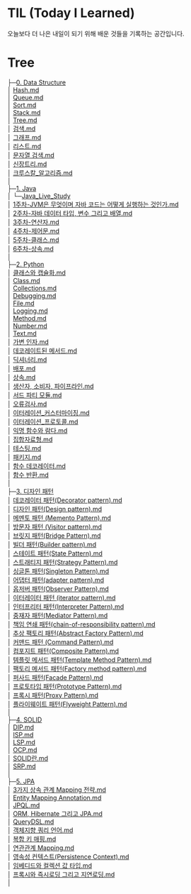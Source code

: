 # TIL (Today I Learned)

오늘보다 더 나은 내일이 되기 위해 배운 것들을 기록하는 공간입니다.

# Tree
├─[0. Data Structure](./0.%20Data%20Structure)<br/>
│      [Hash.md](./0.%20Data%20Structure/Hash.md)<br/>
│      [Queue.md](./0.%20Data%20Structure/Queue.md)<br/>
│      [Sort.md](./0.%20Data%20Structure/Sort.md)<br/>
│      [Stack.md](./0.%20Data%20Structure/Stack.md)<br/>
│      [Tree.md](./0.%20Data%20Structure/Tree.md)<br/>
│      [검색.md](./0.%20Data%20Structure/검색.md)<br/>
│      [그래프.md](./0.%20Data%20Structure/그래프.md)<br/>
│      [리스트.md](./0.%20Data%20Structure/리스트.md)<br/>
│      [문자열 검색.md](./0.%20Data%20Structure/문자열%20검색.md)<br/>
│      [신장트리.md](./0.%20Data%20Structure/신장트리.md)<br/>
│      [크루스칼_알고리즘.md](./0.%20Data%20Structure/크루스칼_알고리즘.md)<br/>
│<br/>
├─[1. Java](./1.%20Java)<br/>
│  └─[Java_Live_Study](./1.%20Java/Java_Live_Study)<br/>
│          [1주차-JVM은 무엇이며 자바 코드는 어떻게 실행하는 것인가.md](./1.%20Java/Java_Live_Study/1주차-JVM은%20무엇이며%20자바%20코드는%20어떻게%20실행하는%20것인가.md)<br/>
│          [2주차-자바 데이터 타입, 변수 그리고 배열.md](./1.%20Java/Java_Live_Study/2주차-자바%20데이터%20타입,%20변수%20그리고%20배열.md)<br/>
│          [3주차-연산자.md](./1.%20Java/Java_Live_Study/3주차-연산자.md)<br/>
│          [4주차-제어문.md](./1.%20Java/Java_Live_Study/4주차-제어문.md)<br/>
│          [5주차-클래스.md](./1.%20Java/Java_Live_Study/5주차-클래스.md)<br/>
│          [6주차-상속.md](./1.%20Java/Java_Live_Study/6주차-상속.md)<br/>
│<br/>
├─[2. Python](./2.%20Python)<br/>
│       [클래스와 캡슐화.md](./2.%20Python/클래스와%20캡슐화.md)<br/>
│      [Class.md](./2.%20Python/Class.md)<br/>
│      [Collections.md](./2.%20Python/Collections.md)<br/>
│      [Debugging.md](./2.%20Python/Debugging.md)<br/>
│      [File.md](./2.%20Python/File.md)<br/>
│      [Logging.md](./2.%20Python/Logging.md)<br/>
│      [Method.md](./2.%20Python/Method.md)<br/>
│      [Number.md](./2.%20Python/Number.md)<br/>
│      [Text.md](./2.%20Python/Text.md)<br/>
│      [가변 인자.md](./2.%20Python/가변%20인자.md)<br/>
│      [데코레이트된 메서드.md](./2.%20Python/데코레이트된%20메서드.md)<br/>
│      [딕셔너리.md](./2.%20Python/딕셔너리.md)<br/>
│      [배포.md](./2.%20Python/배포.md)<br/>
│      [상속.md](./2.%20Python/상속.md)<br/>
│      [생산자, 소비자, 파이프라인.md](./2.%20Python/생산자,%20소비자,%20파이프라인.md)<br/>
│      [서드 파티 모듈.md](./2.%20Python/서드%20파티%20모듈.md)<br/>
│      [오류검사.md](./2.%20Python/오류검사.md)<br/>
│      [이터레이션_커스터마이징.md](./2.%20Python/이터레이션_커스터마이징.md)<br/>
│      [이터레이션_프로토콜.md](./2.%20Python/이터레이션_프로토콜.md)<br/>
│      [익명 함수와 람다.md](./2.%20Python/익명%20함수와%20람다.md)<br/>
│      [집합자료형.md](./2.%20Python/집합자료형.md)<br/>
│      [테스팅.md](./2.%20Python/테스팅.md)<br/>
│      [패키지.md](./2.%20Python/패키지.md)<br/>
│      [함수 데코레이터.md](./2.%20Python/함수%20데코레이터.md)<br/>
│      [함수 반환.md](./2.%20Python/함수%20반환.md)<br/>
│<br/>
├─[3. 디자인 패턴](./3.%20디자인%20패턴)<br/>
│      [데코레이터 패턴(Decorator pattern).md](./3.%20디자인%20패턴/데코레이터%20패턴(Decorator%20pattern).md)<br/>
│      [디자인 패턴(Design pattern).md](./3.%20디자인%20패턴/디자인%20패턴(Design%20pattern).md)<br/>
│      [메멘토 패턴 (Memento Pattern).md](./3.%20디자인%20패턴/메멘토%20패턴%20(Memento%20Pattern).md)<br/>
│      [방문자 패턴 (Visitor pattern).md](./3.%20디자인%20패턴/방문자%20패턴%20(Visitor%20pattern).md)<br/>
│      [브릿지 패턴(Bridge Pattern).md](./3.%20디자인%20패턴/브릿지%20패턴(Bridge%20Pattern).md)<br/>
│      [빌더 패턴(Builder pattern).md](./3.%20디자인%20패턴/빌더%20패턴(Builder%20pattern).md)<br/>
│      [스테이트 패턴(State Pattern).md](./3.%20디자인%20패턴/스테이트%20패턴(State%20Pattern).md)<br/>
│      [스트래티지 패턴(Strategy Pattern).md](./3.%20디자인%20패턴/스트래티지%20패턴(Strategy%20Pattern).md)<br/>
│      [싱글톤 패턴(Singleton Pattern).md](./3.%20디자인%20패턴/싱글톤%20패턴(Singleton%20Pattern).md)<br/>
│      [어댑터 패턴(adapter pattern).md](./3.%20디자인%20패턴/어댑터%20패턴(adapter%20pattern).md)<br/>
│      [옵저버 패턴(Observer Pattern).md](./3.%20디자인%20패턴/옵저버%20패턴(Observer%20Pattern).md)<br/>
│      [이터레이터 패턴 (iterator pattern).md](./3.%20디자인%20패턴/이터레이터%20패턴%20(iterator%20pattern).md)<br/>
│      [인터프리터 패턴(Interpreter Pattern).md](./3.%20디자인%20패턴/인터프리터%20패턴(Interpreter%20Pattern).md)<br/>
│      [중재자 패턴(Mediator Pattern).md](./3.%20디자인%20패턴/중재자%20패턴(Mediator%20Pattern).md)<br/>
│      [책임 연쇄 패턴(chain-of-responsibility pattern).md](./3.%20디자인%20패턴/책임%20연쇄%20패턴(chain-of-responsibility%20pattern).md)<br/>
│      [추상 팩토리 패턴(Abstract Factory Pattern).md](./3.%20디자인%20패턴/추상%20팩토리%20패턴(Abstract%20Factory%20Pattern).md)<br/>
│      [커맨드 패턴 (Command Pattern).md](./3.%20디자인%20패턴/커맨드%20패턴%20(Command%20Pattern).md)<br/>
│      [컴포지트 패턴(Composite Pattern).md](./3.%20디자인%20패턴/컴포지트%20패턴(Composite%20Pattern).md)<br/>
│      [템플릿 메서드 패턴(Template Method Pattern).md](./3.%20디자인%20패턴/템플릿%20메서드%20패턴(Template%20Method%20Pattern).md)<br/>
│      [팩토리 메서드 패턴(Factory method pattern).md](./3.%20디자인%20패턴/팩토리%20메서드%20패턴(Factory%20method%20pattern).md)<br/>
│      [퍼사드 패턴(Facade Pattern).md](./3.%20디자인%20패턴/퍼사드%20패턴(Facade%20Pattern).md)<br/>
│      [프로토타입 패턴(Prototype Pattern).md](./3.%20디자인%20패턴/프로토타입%20패턴(Prototype%20Pattern).md)<br/>
│      [프록시 패턴(Proxy Pattern).md](./3.%20디자인%20패턴/프록시%20패턴(Proxy%20Pattern).md)<br/>
│      [플라이웨이트 패턴(Flyweight Pattern).md](./3.%20디자인%20패턴/플라이웨이트%20패턴(Flyweight%20Pattern).md)<br/>
│<br/>
├─[4. SOLID](./4.%20SOLID)<br/>
│      [DIP.md](./4.%20SOLID/DIP.md)<br/>
│      [ISP.md](./4.%20SOLID/ISP.md)<br/>
│      [LSP.md](./4.%20SOLID/LSP.md)<br/>
│      [OCP.md](./4.%20SOLID/OCP.md)<br/>
│      [SOLID란.md](./4.%20SOLID/SOLID란.md)<br/>
│      [SRP.md](./4.%20SOLID/SRP.md)<br/>
│<br/>
├─[5. JPA](./5.%20JPA)<br/>
│      [3가지 상속 관계 Mapping 전략.md](./5.%20JPA/3가지%20상속%20관계%20Mapping%20전략.md)<br/>
│      [Entity Mapping Annotation.md](./5.%20JPA/Entity%20Mapping%20Annotation.md)<br/>
│      [JPQL.md](./5.%20JPA/JPQL.md)<br/>
│      [ORM, Hibernate 그리고 JPA.md](./5.%20JPA/ORM,%20Hibernate%20그리고%20JPA.md)<br/>
│      [QueryDSL.md](./5.%20JPA/QueryDSL.md)<br/>
│      [객체지향 쿼리 언어.md](./5.%20JPA/객체지향%20쿼리%20언어.md)<br/>
│      [복합 키 매핑.md](./5.%20JPA/복합%20키%20매핑.md)<br/>
│      [연관관계 Mapping.md](./5.%20JPA/연관관계%20Mapping.md)<br/>
│      [영속성 컨텍스트(Persistence Context).md](./5.%20JPA/영속성%20컨텍스트(Persistence%20Context).md)<br/>
│      [임베디드와 컬렉션 값 타입.md](./5.%20JPA/임베디드와%20컬렉션%20값%20타입.md)<br/>
│      [프록시와 즉시로딩 그리고 지연로딩.md](./5.%20JPA/프록시와%20즉시로딩%20그리고%20지연로딩.md)<br/>
│<br/>
